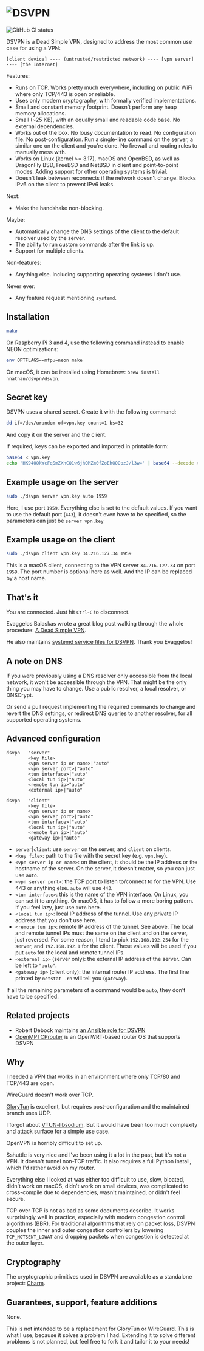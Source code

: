 # ![DSVPN](https://raw.github.com/jedisct1/dsvpn/master/logo.png)

![GitHub CI status](https://github.com/jedisct1/dsvpn/workflows/CI/badge.svg)

DSVPN is a Dead Simple VPN, designed to address the most common use case for using a VPN:

```text
[client device] ---- (untrusted/restricted network) ---- [vpn server] ---- [the Internet]
```

Features:

* Runs on TCP. Works pretty much everywhere, including on public WiFi where only TCP/443 is open or reliable.
* Uses only modern cryptography, with formally verified implementations.
* Small and constant memory footprint. Doesn't perform any heap memory allocations.
* Small (~25 KB), with an equally small and readable code base. No external dependencies.
* Works out of the box. No lousy documentation to read. No configuration file. No post-configuration. Run a single-line command on the server, a similar one on the client and you're done. No firewall and routing rules to manually mess with.
* Works on Linux (kernel >= 3.17), macOS and OpenBSD, as well as DragonFly BSD, FreeBSD and NetBSD in client and point-to-point modes. Adding support for other operating systems is trivial.
* Doesn't leak between reconnects if the network doesn't change. Blocks IPv6 on the client to prevent IPv6 leaks.

Next:

* Make the handshake non-blocking.

Maybe:

* Automatically change the DNS settings of the client to the default resolver used by the server.
* The ability to run custom commands after the link is up.
* Support for multiple clients.

Non-features:

* Anything else. Including supporting operating systems I don't use.

Never ever:

* Any feature request mentioning `systemd`.

## Installation

```sh
make
```

On Raspberry Pi 3 and 4, use the following command instead to enable NEON optimizations:

```sh
env OPTFLAGS=-mfpu=neon make
```

On macOS, it can be installed using Homebrew: `brew install nnathan/dsvpn/dsvpn`.

## Secret key

DSVPN uses a shared secret. Create it with the following command:

```sh
dd if=/dev/urandom of=vpn.key count=1 bs=32
```

And copy it on the server and the client.

If required, keys can be exported and imported in printable form:

```sh
base64 < vpn.key
echo 'HK940OkWcFqSmZXnCQ1w6jhQMZm0fZoEhQOOpzJ/l3w=' | base64 --decode > vpn.key
```

## Example usage on the server

```sh
sudo ./dsvpn server vpn.key auto 1959
```

Here, I use port `1959`. Everything else is set to the default values. If you want to use the default port (`443`), it doesn't even have to be specified, so the parameters can just be `server vpn.key`

## Example usage on the client

```sh
sudo ./dsvpn client vpn.key 34.216.127.34 1959
```

This is a macOS client, connecting to the VPN server `34.216.127.34` on port `1959`. The port number is optional here as well. And the IP can be replaced by a host name.

## That's it

You are connected. Just hit `Ctrl`-`C` to disconnect.

Evaggelos Balaskas wrote a great blog post walking through the whole procedure: [A Dead Simple VPN](https://balaskas.gr/blog/2019/07/20/a-dead-simple-vpn/).

He also maintains [systemd service files for DSVPN](https://github.com/ebal/scripts/tree/master/dsvpn). Thank you Evaggelos!

## A note on DNS

If you were previously using a DNS resolver only accessible from the local network, it won't be accessible through the VPN. That might be the only thing you may have to change. Use a public resolver, a local resolver, or DNSCrypt.

Or send a pull request implementing the required commands to change and revert the DNS settings, or redirect DNS queries to another resolver, for all supported operating systems.

## Advanced configuration

```text
dsvpn   "server"
        <key file>
        <vpn server ip or name>|"auto"
        <vpn server port>|"auto"
        <tun interface>|"auto"
        <local tun ip>|"auto"
        <remote tun ip>"auto"
        <external ip>|"auto"

dsvpn   "client"
        <key file>
        <vpn server ip or name>
        <vpn server port>|"auto"
        <tun interface>|"auto"
        <local tun ip>|"auto"
        <remote tun ip>|"auto"
        <gateway ip>|"auto"
```

* `server`|`client`: use `server` on the server, and `client` on clients.
* `<key file>`: path to the file with the secret key (e.g. `vpn.key`).
* `<vpn server ip or name>`: on the client, it should be the IP address or the hostname of the server. On the server, it doesn't matter, so you can just use `auto`.
* `<vpn server port>`: the TCP port to listen to/connect to for the VPN. Use 443 or anything else. `auto` will use `443`.
* `<tun interface>`: this is the name of the VPN interface. On Linux, you can set it to anything. Or macOS, it has to follow a more boring pattern. If you feel lazy, just use `auto` here.
* `<local tun ip>`: local IP address of the tunnel. Use any private IP address that you don't use here.
* `<remote tun ip>`: remote IP address of the tunnel. See above. The local and remote tunnel IPs must the same on the client and on the server, just reversed. For some reason, I tend to pick `192.168.192.254` for the server, and `192.168.192.1` for the client. These values will be used if you put `auto` for the local and remote tunnel IPs.
* `<external ip>` (server only): the external IP address of the server. Can be left to `"auto"`.
* `<gateway ip>` (client only): the internal router IP address. The first line printed by `netstat -rn` will tell you (`gateway`).

If all the remaining parameters of a command would be `auto`, they don't have to be specified.

## Related projects

* Robert Debock maintains [an Ansible role for DSVPN](https://github.com/robertdebock/ansible-role-dsvpn)
* [OpenMPTCProuter](http://www.openmptcprouter.com/) is an OpenWRT-based router OS that supports DSVPN

## Why

I needed a VPN that works in an environment where only TCP/80 and TCP/443 are open.

WireGuard doesn't work over TCP.

[GloryTun](https://github.com/angt/glorytun) is excellent, but requires post-configuration and the maintained branch uses UDP.

I forgot about [VTUN-libsodium](https://github.com/jedisct1/vtun). But it would have been too much complexity and attack surface for a simple use case.

OpenVPN is horribly difficult to set up.

Sshuttle is very nice and I've been using it a lot in the past, but it's not a VPN. It doesn't tunnel non-TCP traffic. It also requires a full Python install, which I'd rather avoid on my router.

Everything else I looked at was either too difficult to use, slow, bloated, didn't work on macOS, didn't work on small devices, was complicated to cross-compile due to dependencies, wasn't maintained, or didn't feel secure.

TCP-over-TCP is not as bad as some documents describe. It works surprisingly well in practice, especially with modern congestion control algorithms (BBR). For traditional algorithms that rely on packet loss, DSVPN couples the inner and outer congestion controllers by lowering `TCP_NOTSENT_LOWAT` and dropping packets when congestion is detected at the outer layer.

## Cryptography

The cryptographic primitives used in DSVPN are available as a standalone project: [Charm](https://github.com/jedisct1/charm).

## Guarantees, support, feature additions

None.

This is not intended to be a replacement for GloryTun or WireGuard. This is what I use, because it solves a problem I had. Extending it to solve different problems is not planned, but feel free to fork it and tailor it to your needs!
